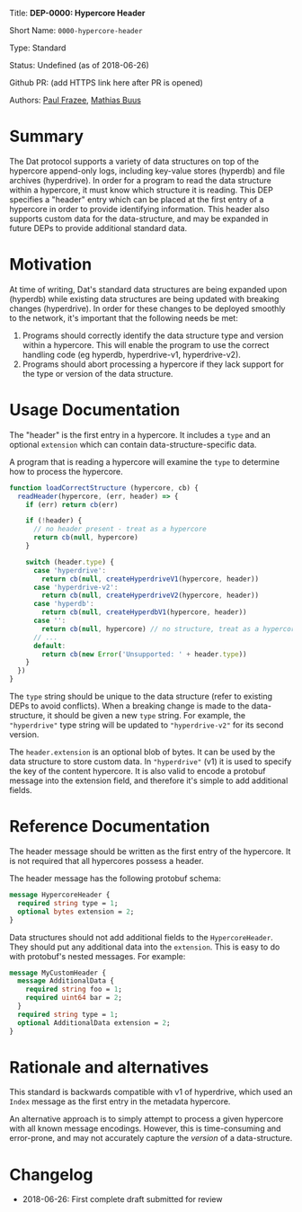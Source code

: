 
Title: **DEP-0000: Hypercore Header**

Short Name: `0000-hypercore-header`

Type: Standard

Status: Undefined (as of 2018-06-26)

Github PR: (add HTTPS link here after PR is opened)

Authors: [Paul Frazee](https://github.com/pfrazee), [Mathias Buus](https://github.com/mafintosh)


# Summary
[summary]: #summary

The Dat protocol supports a variety of data structures on top of the hypercore append-only logs, including key-value stores (hyperdb) and file archives (hyperdrive). In order for a program to read the data structure within a hypercore, it must know which structure it is reading. This DEP specifies a "header" entry which can be placed at the first entry of a hypercore in order to provide identifying information. This header also supports custom data for the data-structure, and may be expanded in future DEPs to provide additional standard data.


# Motivation
[motivation]: #motivation

At time of writing, Dat's standard data structures are being expanded upon (hyperdb) while existing data structures are being updated with breaking changes (hyperdrive). In order for these changes to be deployed smoothly to the network, it's important that the following needs be met:

 1. Programs should correctly identify the data structure type and version within a hypercore. This will enable the program to use the correct handling code (eg hyperdb, hyperdrive-v1, hyperdrive-v2).
 2. Programs should abort processing a hypercore if they lack support for the type or version of the data structure.


# Usage Documentation
[usage-documentation]: #usage-documentation

The "header" is the first entry in a hypercore. It includes a `type` and an optional `extension` which can contain data-structure-specific data.

A program that is reading a hypercore will examine the `type` to determine how to process the hypercore.

```js
function loadCorrectStructure (hypercore, cb) {
  readHeader(hypercore, (err, header) => {
    if (err) return cb(err)

    if (!header) {
      // no header present - treat as a hypercore
      return cb(null, hypercore)
    }

    switch (header.type) {
      case 'hyperdrive':
        return cb(null, createHyperdriveV1(hypercore, header))
      case 'hyperdrive-v2':
        return cb(null, createHyperdriveV2(hypercore, header))
      case 'hyperdb':
        return cb(null, createHyperdbV1(hypercore, header))
      case '':
        return cb(null, hypercore) // no structure, treat as a hypercore
      // ...
      default:
        return cb(new Error('Unsupported: ' + header.type))
    }
  })
}
```

The `type` string should be unique to the data structure (refer to existing DEPs to avoid conflicts). When a breaking change is made to the data-structure, it should be given a new `type` string. For example, the `"hyperdrive"` type string will be updated to `"hyperdrive-v2"` for its second version.

The `header.extension` is an optional blob of bytes. It can be used by the data structure to store custom data. In `"hyperdrive"` (v1) it is used to specify the key of the content hypercore. It is also valid to encode a protobuf message into the extension field, and therefore it's simple to add additional fields.


# Reference Documentation
[reference-documentation]: #reference-documentation

The header message should be written as the first entry of the hypercore. It is not required that all hypercores possess a header.

The header message has the following protobuf schema:

```protobuf
message HypercoreHeader {
  required string type = 1;
  optional bytes extension = 2;
}
```

Data structures should not add additional fields to the `HypercoreHeader`. They should put any additional data into the `extension`. This is easy to do with protobuf's nested messages. For example:

```protobuf
message MyCustomHeader {
  message AdditionalData {
    required string foo = 1;
    required uint64 bar = 2;
  }
  required string type = 1;
  optional AdditionalData extension = 2;
}
```


# Rationale and alternatives
[alternatives]: #alternatives

This standard is backwards compatible with v1 of hyperdrive, which used an `Index` message as the first entry in the metadata hypercore.

An alternative approach is to simply attempt to process a given hypercore with all known message encodings. However, this is time-consuming and error-prone, and may not accurately capture the *version* of a data-structure.


# Changelog
[changelog]: #changelog

- 2018-06-26: First complete draft submitted for review

